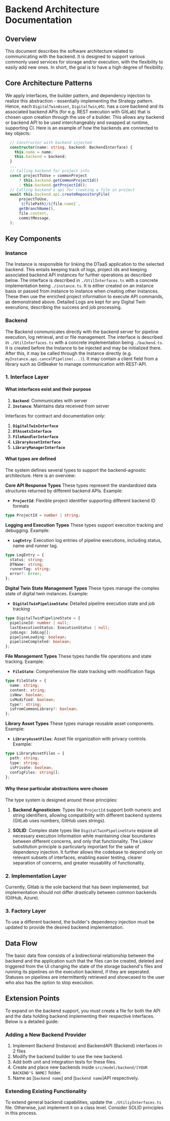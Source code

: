 # Backend Architecture Documentation

## Overview

This document describes the software architecture related to communicating with
the backend. It is designed to support various commonly used services for storage
and/or execution, with the flexibility to easily add new ones. In short, the goal
is to have a high degree of flexibility.

## Core Architecture Patterns

We apply interfaces, the builder pattern, and dependency injection to realize this
abstraction - essentially implementing the Strategy pattern. Hence, each
`DigitalTwinAsset`, `DigitalTwin`,etc. has a core backend and its associated
backend APIs (for e.g. REST execution with GitLab) that is chosen upon creation
through the use of a builder. This allows any backend or backend API to be used
interchangeably and swapped at runtime, supporting CI. Here is an example of how
the backends are connected to key objects:

```typescript
  // Constructor with backend injected
  constructor(name: string, backend: BackendInterface) {
    this.name = name;
    this.backend = backend;
  }
  ...
  // Calling backend for project info
  const projectToUse = commonProject
      ? this.backend.getCommonProjectId()
      : this.backend.getProjectId();
  // Calling backend's api for creating a file in project
  await this.backend.api.createRepositoryFile(
      projectToUse,
      `${filePath}/${file.name}`,
      getBranchName(),
      file.content,
      commitMessage,
  );
```

## Key Components

### Instance

The Instance is responsible for linking the DTaaS application to the selected backend.
This entails keeping track of logs, project ids and keeping associated backend API
instances for further operations as described below. The interface is described in
`./UtilInterfaces.ts` with a concrete implementation being `./instance.ts`. It is
either created on an instance basis or passed from instance to instance when
creating other instances. These then use the enriched project information to
execute API commands, as demonstrated above. Detailed Logs are kept for any
Digital Twin executions, describing the success and job processing.

### Backend

The Backend communicates directly with the backend server for pipeline execution,
log retrieval, and or file management. The interface is described in
`./UtilInterfaces.ts` with a concrete implementation being `./backend.ts`. It is
created before the Instance to be injected and may be initialized there. After
this, it may be called through the Instance  directly (e.g.
`myInstance.api.cancelPipeline(...)`). It may contain a client field from a
library such as GitBeaker to manage communication with REST-API.

### 1. Interface Layer

#### What interfaces exist and their purpose

1. **`Backend`**: Communicates with server
1. **`Instance`**: Maintains data received from server

Interfaces for contract and documentation only:

1. **`DigitalTwinInterface`**
1. **`DTAssetsInterface`**
1. **`FileHandlerInterface`**
1. **`LibraryAssetInterface`**
1. **`LibraryManagerInterface`**

#### What types are defined

The system defines several types to support the backend-agnostic architecture.
Here is an overview:

**Core API Response Types**
These types represent the standardized data structures returned by different
backend APIs. Example:

* **`ProjectId`**: Flexible project identifier supporting different backend ID formats

```typescript
type ProjectId = number | string;
```

**Logging and Execution Types**
These types support execution tracking and debugging. Example:

* **`LogEntry`**: Execution log entries of pipeline executions, including status,
name and runner tag.

```typescript
type LogEntry = {
  status: string;
  DTName: string;
  runnerTag: string;
  error?: Error;
};
```

**Digital Twin State Management Types**
These types manage the complex state of digital twin instances. Example:

* **`DigitalTwinPipelineState`**: Detailed pipeline execution state and job tracking

```typescript
type DigitalTwinPipelineState = {
  pipelineId: number | null;
  lastExecutionStatus: ExecutionStatus | null;
  jobLogs: JobLog[];
  pipelineLoading: boolean;
  pipelineCompleted: boolean;
};
```

**File Management Types**
These types handle file operations and state tracking. Example:

* **`FileState`**: Comprehensive file state tracking with modification flags

```typescript
type FileState = {
  name: string;
  content: string;
  isNew: boolean;
  isModified: boolean;
  type?: string;
  isFromCommonLibrary?: boolean;
};
```

**Library Asset Types**
These types manage reusable asset components. Example:

* **`LibraryAssetFiles`**: Asset file organization with privacy controls. Example:

```typescript
type LibraryAssetFiles = {
  path: string;
  type: string;
  isPrivate: boolean;
  configFiles: string[];
};
```

#### Why these particular abstractions were chosen

The type system is designed around these principles:

1. **Backend Agnosticism**: Types like `ProjectId` support both numeric and string
identifiers, allowing compatibility with different backend systems (GitLab uses
numbers, GitHub uses strings).

1. **SOLID**: Complex state types like `DigitalTwinPipelineState` expose all
necessary execution information while maintaining clear boundaries between
different concerns, and only that functionality. The Liskov substitution
principle is particularly important for the sake of dependency injection.
It further allows the codebase to depend only on relevant subsets of interfaces,
enabling easier testing, clearer separation of concerns, and greater reusability
of functionality.

### 2. Implementation Layer

Currently, Gitlab is the sole backend that has been implemented, but
implementation should not differ drastically between common backends (GitHub, Azure).

### 3. Factory Layer

To use a different backend, the builder's dependency injection must be updated
to provide the desired backend implementation.

## Data Flow

The basic data flow consists of a bidirectional relationship between the backend
and the application such that the files can be created, deleted and triggered
from the UI changing the state of the storage backend's files and running its pipelines
on the execution backend, if they are seperated.
Statuses on pipelines are intermittently retrieved and showcased to the user
who also has the option to stop execution.

## Extension Points

To expand on the backend support, you must create a file for both the API and
the data holding backend implementing their respective interfaces.
Below is a detailed guide:

### Adding a New Backend Provider

1. Implement Backend (Instance) and BackendAPI (Backend) interfaces in 2 files
1. Modify the backend builder to use the new backend.
1. Add both unit and integration tests for these files.
1. Create and place new backends inside `src/model/backend/[YOUR BACKEND'S NAME]`
folder.
1. Name as [`backend name`] and [`backend name`]API respectively.

### Extending Existing Functionality

To extend general backend capabilities, update the `./UtiliyInterfaces.ts` file.
Otherwise, just implement it on a class level. Consider SOLID principles in this
process.
